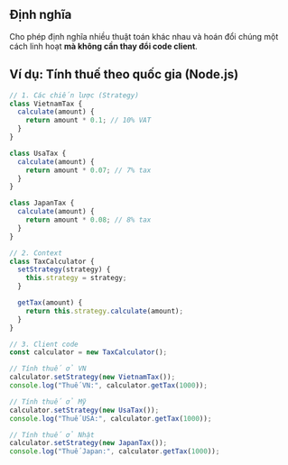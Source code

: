 ## Định nghĩa
Cho phép định nghĩa nhiều thuật toán khác nhau và hoán đổi chúng một cách linh hoạt **mà không cần thay đổi code client**.  

## Ví dụ: Tính thuế theo quốc gia (Node.js)

```js
// 1. Các chiến lược (Strategy)
class VietnamTax {
  calculate(amount) {
    return amount * 0.1; // 10% VAT
  }
}

class UsaTax {
  calculate(amount) {
    return amount * 0.07; // 7% tax
  }
}

class JapanTax {
  calculate(amount) {
    return amount * 0.08; // 8% tax
  }
}

// 2. Context
class TaxCalculator {
  setStrategy(strategy) {
    this.strategy = strategy;
  }

  getTax(amount) {
    return this.strategy.calculate(amount);
  }
}

// 3. Client code
const calculator = new TaxCalculator();

// Tính thuế ở VN
calculator.setStrategy(new VietnamTax());
console.log("Thuế VN:", calculator.getTax(1000));

// Tính thuế ở Mỹ
calculator.setStrategy(new UsaTax());
console.log("Thuế USA:", calculator.getTax(1000));

// Tính thuế ở Nhật
calculator.setStrategy(new JapanTax());
console.log("Thuế Japan:", calculator.getTax(1000));


